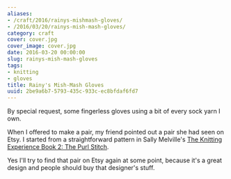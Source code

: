 ```yaml
---
aliases:
- /craft/2016/rainys-mishmash-gloves/
- /2016/03/20/rainys-mish-mash-gloves/
category: craft
cover: cover.jpg
cover_image: cover.jpg
date: 2016-03-20 00:00:00
slug: rainys-mish-mash-gloves
tags:
- knitting
- gloves
title: Rainy's Mish-Mash Gloves
uuid: 2be9a6b7-5793-435c-933c-ec8bfdaf6fd7
---
```


By special request, some fingerless gloves using a bit of every sock yarn I own.
<!--more-->

When I offered to make a pair, my friend pointed out a pair she had seen on Etsy.
I started from a straightforward pattern in Sally Melville's
[The Knitting Experience Book 2: The Purl Stitch][].

[The Knitting Experience Book 2: The Purl Stitch]: https://www.goodreads.com/book/show/24691.The_Knitting_Experience

Yes I'll try to find that pair on Etsy again at some point, because it's a great
design and people should buy that designer's stuff.